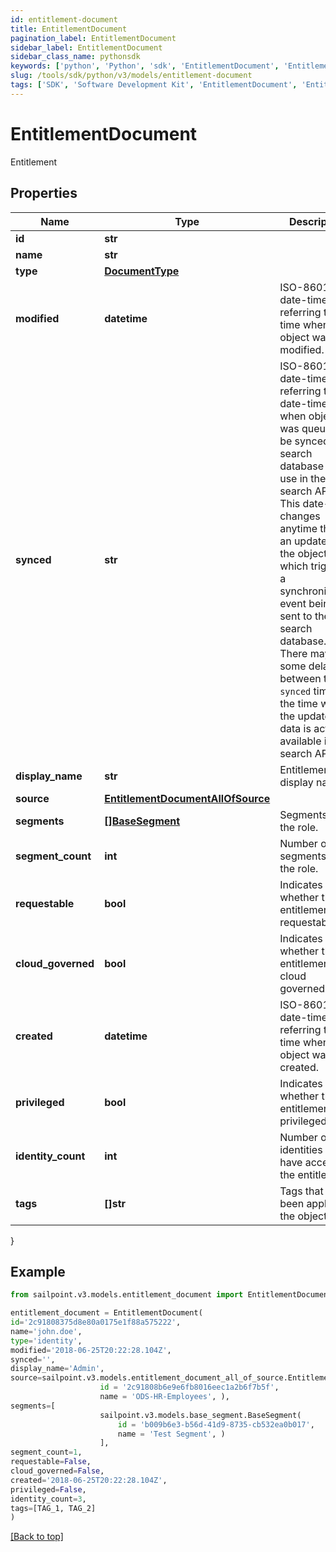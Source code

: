 ```yaml
---
id: entitlement-document
title: EntitlementDocument
pagination_label: EntitlementDocument
sidebar_label: EntitlementDocument
sidebar_class_name: pythonsdk
keywords: ['python', 'Python', 'sdk', 'EntitlementDocument', 'EntitlementDocument'] 
slug: /tools/sdk/python/v3/models/entitlement-document
tags: ['SDK', 'Software Development Kit', 'EntitlementDocument', 'EntitlementDocument']
---
```


# EntitlementDocument

Entitlement

## Properties

Name | Type | Description | Notes
------------ | ------------- | ------------- | -------------
**id** | **str** |  | [required]
**name** | **str** |  | [required]
**type** | [**DocumentType**](document-type) |  | [required]
**modified** | **datetime** | ISO-8601 date-time referring to the time when the object was last modified. | [optional] 
**synced** | **str** | ISO-8601 date-time referring to the date-time when object was queued to be synced into search database for use in the search API.   This date-time changes anytime there is an update to the object, which triggers a synchronization event being sent to the search database.  There may be some delay between the `synced` time and the time when the updated data is actually available in the search API.  | [optional] 
**display_name** | **str** | Entitlement's display name. | [optional] 
**source** | [**EntitlementDocumentAllOfSource**](entitlement-document-all-of-source) |  | [optional] 
**segments** | [**[]BaseSegment**](base-segment) | Segments with the role. | [optional] 
**segment_count** | **int** | Number of segments with the role. | [optional] 
**requestable** | **bool** | Indicates whether the entitlement is requestable. | [optional] [default to False]
**cloud_governed** | **bool** | Indicates whether the entitlement is cloud governed. | [optional] [default to False]
**created** | **datetime** | ISO-8601 date-time referring to the time when the object was created. | [optional] 
**privileged** | **bool** | Indicates whether the entitlement is privileged. | [optional] [default to False]
**identity_count** | **int** | Number of identities who have access to the entitlement. | [optional] 
**tags** | **[]str** | Tags that have been applied to the object. | [optional] 
}

## Example

```python
from sailpoint.v3.models.entitlement_document import EntitlementDocument

entitlement_document = EntitlementDocument(
id='2c91808375d8e80a0175e1f88a575222',
name='john.doe',
type='identity',
modified='2018-06-25T20:22:28.104Z',
synced='',
display_name='Admin',
source=sailpoint.v3.models.entitlement_document_all_of_source.EntitlementDocument_allOf_source(
                    id = '2c91808b6e9e6fb8016eec1a2b6f7b5f', 
                    name = 'ODS-HR-Employees', ),
segments=[
                    sailpoint.v3.models.base_segment.BaseSegment(
                        id = 'b009b6e3-b56d-41d9-8735-cb532ea0b017', 
                        name = 'Test Segment', )
                    ],
segment_count=1,
requestable=False,
cloud_governed=False,
created='2018-06-25T20:22:28.104Z',
privileged=False,
identity_count=3,
tags=[TAG_1, TAG_2]
)

```
[[Back to top]](#) 

